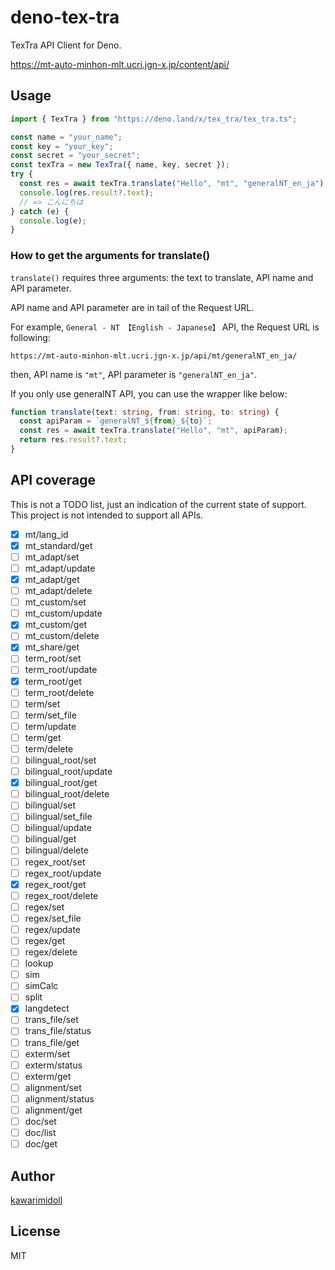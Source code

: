 # deno-tex-tra

TexTra API Client for Deno.

https://mt-auto-minhon-mlt.ucri.jgn-x.jp/content/api/

## Usage

```ts
import { TexTra } from "https://deno.land/x/tex_tra/tex_tra.ts";

const name = "your_name";
const key = "your_key";
const secret = "your_secret";
const texTra = new TexTra({ name, key, secret });
try {
  const res = await texTra.translate("Hello", "mt", "generalNT_en_ja");
  console.log(res.result?.text);
  // => こんにちは
} catch (e) {
  console.log(e);
}
```

### How to get the arguments for translate()

`translate()` requires three arguments: the text to translate, API name and API
parameter.

API name and API parameter are in tail of the Request URL.

For example, `General - NT 【English - Japanese】` API, the Request URL is
following:

```
https://mt-auto-minhon-mlt.ucri.jgn-x.jp/api/mt/generalNT_en_ja/
```

then, API name is `"mt"`, API parameter is `"generalNT_en_ja"`.

If you only use generalNT API, you can use the wrapper like below:

```ts
function translate(text: string, from: string, to: string) {
  const apiParam = `generalNT_${from}_${to}`;
  const res = await texTra.translate("Hello", "mt", apiParam);
  return res.result?.text;
}
```

## API coverage

This is not a TODO list, just an indication of the current state of support.
This project is not intended to support all APIs.

- [x] mt/lang_id
- [x] mt_standard/get
- [ ] mt_adapt/set
- [ ] mt_adapt/update
- [x] mt_adapt/get
- [ ] mt_adapt/delete
- [ ] mt_custom/set
- [ ] mt_custom/update
- [x] mt_custom/get
- [ ] mt_custom/delete
- [x] mt_share/get
- [ ] term_root/set
- [ ] term_root/update
- [x] term_root/get
- [ ] term_root/delete
- [ ] term/set
- [ ] term/set_file
- [ ] term/update
- [ ] term/get
- [ ] term/delete
- [ ] bilingual_root/set
- [ ] bilingual_root/update
- [x] bilingual_root/get
- [ ] bilingual_root/delete
- [ ] bilingual/set
- [ ] bilingual/set_file
- [ ] bilingual/update
- [ ] bilingual/get
- [ ] bilingual/delete
- [ ] regex_root/set
- [ ] regex_root/update
- [x] regex_root/get
- [ ] regex_root/delete
- [ ] regex/set
- [ ] regex/set_file
- [ ] regex/update
- [ ] regex/get
- [ ] regex/delete
- [ ] lookup
- [ ] sim
- [ ] simCalc
- [ ] split
- [x] langdetect
- [ ] trans_file/set
- [ ] trans_file/status
- [ ] trans_file/get
- [ ] exterm/set
- [ ] exterm/status
- [ ] exterm/get
- [ ] alignment/set
- [ ] alignment/status
- [ ] alignment/get
- [ ] doc/set
- [ ] doc/list
- [ ] doc/get

## Author

[kawarimidoll](https://github.com/kawarimidoll)

## License

MIT
